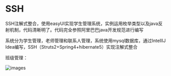 # SSH
SSH注解式整合，使用easyUI实现学生管理系统，实例运用枚举类型以及java反射机制，代码清晰明了。代码完全参照阿里巴巴java开发规范进行编写

系统分为学生管理，老师管理和联系人管理，系统使用mysql数据库，通过IntellIJ Idea编写，SSH（Struts2+Spring4+hibernate5）实现注解式整合

班级管理：

![images](https://github.com/GZzzhsmart/SSH/tree/master/src/main/webapp/static/images/class.jpg)
